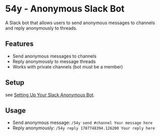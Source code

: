 # 54y - Anonymous Slack Bot

A Slack bot that allows users to send anonymous messages to channels and reply anonymously to threads.

## Features
- Send anonymous messages to channels
- Reply anonymously to message threads
- Works with private channels (bot must be a member)

## Setup

see [Setting Up Your Slack Anonymous Bot](docs/create-slack-bot.md).

## Usage
- Send anonymous message: `/54y send #channel Your message here`
- Reply anonymously: `/54y reply 1707748394.126200 Your reply here`